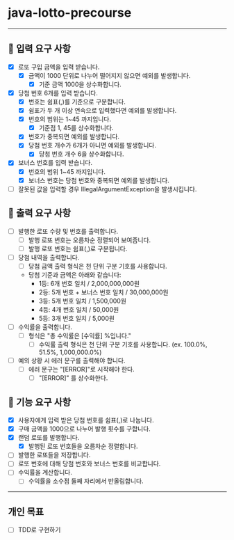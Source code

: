 java-lotto-precourse
=========================
* * *

🚀 입력 요구 사항
-----------------
- [x] 로또 구입 금액을 입력 받습니다.
  - [x] 금액이 1000 단위로 나누어 떨어지지 않으면 예외를 발생합니다.
    - [x] 기준 금액 1000을 상수화합니다.
- [x] 당첨 번호 6개를 입력 받습니다.
  - [x] 번호는 쉼표(,)를 기준으로 구분합니다.
  - [x] 쉼표가 두 개 이상 연속으로 입력했다면 예외를 발생합니다.
  - [x] 번호의 범위는 1~45 까지입니다.
    - [x] 기준점 1, 45를 상수화합니다.
  - [x] 번호가 중복되면 예외를 발생합니다.
  - [x] 당첨 번호 개수가 6개가 아니면 예외를 발생합니다.
    - [x] 당첨 번호 개수 6을 상수화합니다. 
- [x] 보너스 번호를 입력 받습니다.
  - [x] 번호의 범위 1~45 까지입니다.
  - [x] 보너스 번호는 당첨 번호와 중복되면 예외를 발생합니다.
- [ ] 잘못된 값을 입력할 경우 IllegalArgumentException을 발생시킵니다.

🚀 출력 요구 사항
-----------------
- [ ] 발행한 로또 수량 및 번호를 출력합니다.
  - [ ] 발행 로또 번호는 오름차순 정렬되어 보여줍니다.
  - [ ] 발행 로또 번호는 쉼표(,)로 구분됩니다.
- [ ] 당첨 내역을 출력합니다.
  - [ ] 당첨 금액 출력 형식은 천 단위 구분 기호를 사용합니다.
  - 당첨 기준과 금액은 아래와 같습니다:
    - 1등: 6개 번호 일치 / 2,000,000,000원
    -  2등: 5개 번호 + 보너스 번호 일치 / 30,000,000원
    -  3등: 5개 번호 일치 / 1,500,000원
    -  4등: 4개 번호 일치 / 50,000원
    -  5등: 3개 번호 일치 / 5,000원
- [ ] 수익률을 출력합니다.
  - [ ] 형식은 "총 수익률은 [수익률] %입니다."
    - [ ] 수익률 출력 형식은 천 단위 구분 기호를 사용합니다. (ex. 100.0%, 51.5%, 1,000,000.0%)
- [ ] 예외 상황 시 에러 문구를 출력해야 합니다.
  - [ ] 에러 문구는 "[ERROR]"로 시작해야 한다.
    - [ ] "[ERROR]" 를 상수화한다.

🚀 기능 요구 사항
-----------------
- [x] 사용자에게 입력 받은 당첨 번호를 쉼표(,)로 나눕니다.
- [x] 구매 금액을 1000으로 나누어 발행 횟수를 구합니다.
- [x] 랜덤 로또를 발행합니다.
  - [x] 발행된 로또 번호들을 오름차순 정렬합니다.
- [ ] 발행한 로또들을 저장합니다.
- [ ] 로또 번호에 대해 당첨 번호와 보너스 번호를 비교합니다.
- [ ] 수익률을 계산합니다.
    - [ ] 수익률을 소수점 둘째 자리에서 반올림합니다.

* * *
## 개인 목표
- [ ] TDD로 구현하기